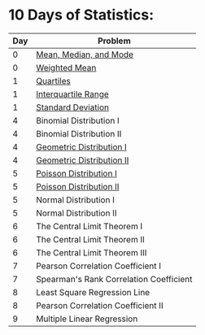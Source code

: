 # **10 Days of Statistics:**

| Day  |  Problem  |
| - | ------------------- |
| 0 |  [Mean, Median, and Mode](https://github.com/3Strela/Competitive_Programing/blob/master/Studies/HackerRank/AnyEx/MeanMedianMode.cpp) |
| 0 |  [Weighted Mean](https://github.com/3Strela/Competitive_Programing/blob/master/Studies/HackerRank/AnyEx/weightedMean.cpp) |
| 1 |  [Quartiles](https://github.com/3Strela/Competitive_Programing/blob/master/Studies/HackerRank/AnyEx/Quartiles.cpp) |
| 1 |  [Interquartile Range](https://github.com/3Strela/Competitive_Programing/blob/master/Studies/HackerRank/AnyEx/InterquartileRange.cpp) |
| 1 |  [Standard Deviation](https://github.com/3Strela/Competitive_Programing/blob/master/Studies/HackerRank/AnyEx/StandardDeviation.cpp) |
| 4 |  Binomial Distribution I |
| 4 |  Binomial Distribution II |
| 4 |  [Geometric Distribution I](https://github.com/3Strela/Competitive_Programing/blob/master/Studies/HackerRank/AnyEx/GeometricDistributionI.cpp) |
| 4 |  [Geometric Distribution II](https://github.com/3Strela/Competitive_Programing/blob/master/Studies/HackerRank/AnyEx/GeometricDistributionII.cpp) |
| 5 |  [Poisson Distribution I](https://github.com/3Strela/Competitive_Programing/blob/master/Studies/HackerRank/AnyEx/PoissonDistributionI.cpp) |
| 5 |  [Poisson Distribution II](https://github.com/3Strela/Competitive_Programing/blob/master/Studies/HackerRank/AnyEx/PoissonDistributionII.cpp) |
| 5 |  Normal Distribution I |
| 5 |  Normal Distribution II |
| 6 |  The Central Limit Theorem I |
| 6 |  The Central Limit Theorem II |
| 6 |  The Central Limit Theorem III |
| 7 |  Pearson Correlation Coefficient I |
| 7 |  Spearman's Rank Correlation Coefficient |
| 8 |  Least Square Regression Line |
| 8 |  Pearson Correlation Coefficient II |
| 9 |  Multiple Linear Regression |